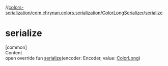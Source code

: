 //[colors-serialization](../../../index.md)/[com.chrynan.colors.serialization](../index.md)/[ColorLongSerializer](index.md)/[serialize](serialize.md)



# serialize  
[common]  
Content  
open override fun [serialize](serialize.md)(encoder: Encoder, value: [ColorLong](../../../../colors-core/colors-core/com.chrynan.colors/-color-long/index.md))  



